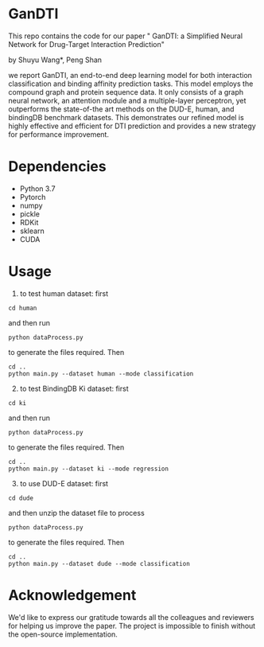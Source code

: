 # GanDTI

This repo contains the code for our paper " GanDTI: a Simplified Neural Network for Drug-Target Interaction Prediction" 

by Shuyu Wang*, Peng Shan

we report GanDTI, an end-to-end deep learning model for both interaction classification and binding affinity prediction tasks. This model employs the compound graph and protein sequence data. It only consists of a graph neural network, an attention module and a multiple-layer perceptron, yet outperforms the state-of-the art methods on the DUD-E, human, and bindingDB benchmark datasets. This demonstrates our refined model is highly effective and efficient for DTI prediction and provides a new strategy for performance improvement.

# Dependencies

* Python 3.7
* Pytorch
* numpy
* pickle
* RDKit
* sklearn
* CUDA

# Usage

1. to test human dataset: 
first
```
cd human
```
and then run
```
python dataProcess.py 
```
to generate the files required. Then
```
cd ..
python main.py --dataset human --mode classification
```

2. to test BindingDB Ki dataset: 
first
```
cd ki
```
and then run
```
python dataProcess.py 
```
to generate the files required. Then
```
cd ..
python main.py --dataset ki --mode regression
```

3. to use DUD-E dataset: 
first
```
cd dude
```
and then unzip the dataset file to process
```
python dataProcess.py 
```
to generate the files required. Then
```
cd ..
python main.py --dataset dude --mode classification
```

# Acknowledgement
We'd like to express our gratitude towards all the colleagues and reviewers for helping us improve the paper. The project is impossible to finish without the open-source implementation.
